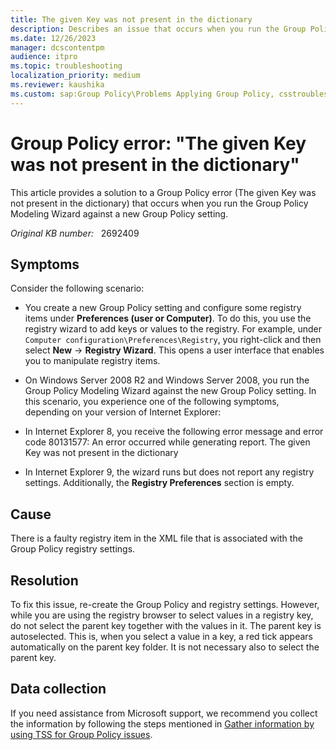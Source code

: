 ```yaml
---
title: The given Key was not present in the dictionary
description: Describes an issue that occurs when you run the Group Policy Modeling Wizard against a new Group Policy setting.
ms.date: 12/26/2023
manager: dcscontentpm
audience: itpro
ms.topic: troubleshooting
localization_priority: medium
ms.reviewer: kaushika
ms.custom: sap:Group Policy\Problems Applying Group Policy, csstroubleshoot
---
```

# Group Policy error: "The given Key was not present in the dictionary"

This article provides a solution to a Group Policy error (The given Key was not present in the dictionary) that occurs when you run the Group Policy Modeling Wizard against a new Group Policy setting.

_Original KB number:_ &nbsp; 2692409

## Symptoms

Consider the following scenario:  

- You create a new Group Policy setting and configure some registry items under **Preferences (user or Computer)**. To do this, you use the registry wizard to add keys or values to the registry. For example, under `Computer configuration\Preferences\Registry`, you right-click and then select **New** -> **Registry Wizard**. This opens a user interface that enables you to manipulate registry items.
- On Windows Server 2008 R2 and Windows Server 2008, you run the Group Policy Modeling Wizard against the new Group Policy setting. In this scenario, you experience one of the following symptoms, depending on your version of Internet Explorer:  
- In Internet Explorer 8, you receive the following error message and error code 80131577: An error occurred while generating report. The given Key was not present in the dictionary

- In Internet Explorer 9, the wizard runs but does not report any registry settings. Additionally, the **Registry Preferences** section is empty.

## Cause

There is a faulty registry item in the XML file that is associated with the Group Policy registry settings.

## Resolution

To fix this issue, re-create the Group Policy and registry settings. However, while you are using the registry browser to select values in a registry key, do not select the parent key together with the values in it. The parent key is autoselected. This is, when you select a value in a key, a red tick appears automatically on the parent key folder. It is not necessary also to select the parent key.

## Data collection

If you need assistance from Microsoft support, we recommend you collect the information by following the steps mentioned in [Gather information by using TSS for Group Policy issues](../../windows-client/windows-troubleshooters/gather-information-using-tss-group-policy.md).
